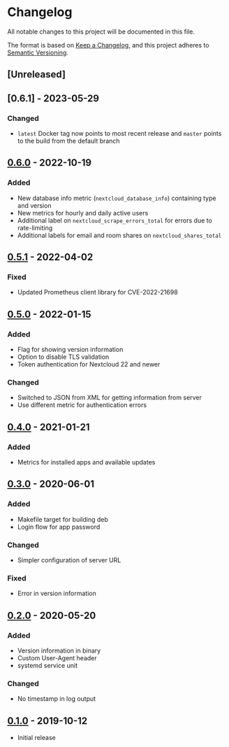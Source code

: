 # Changelog

All notable changes to this project will be documented in this file.

The format is based on [Keep a Changelog](https://keepachangelog.com/en/1.0.0/),
and this project adheres to [Semantic Versioning](https://semver.org/spec/v2.0.0.html).

## [Unreleased]

## [0.6.1] - 2023-05-29

### Changed

- `latest` Docker tag now points to most recent release and `master` points to the build from the default branch

## [0.6.0] - 2022-10-19

### Added

- New database info metric (`nextcloud_database_info`) containing type and version
- New metrics for hourly and daily active users
- Additional label on `nextcloud_scrape_errors_total` for errors due to rate-limiting
- Additional labels for email and room shares on `nextcloud_shares_total`

## [0.5.1] - 2022-04-02

### Fixed

- Updated Prometheus client library for CVE-2022-21698

## [0.5.0] - 2022-01-15

### Added

- Flag for showing version information
- Option to disable TLS validation
- Token authentication for Nextcloud 22 and newer

### Changed

- Switched to JSON from XML for getting information from server
- Use different metric for authentication errors

## [0.4.0] - 2021-01-21

### Added

- Metrics for installed apps and available updates

## [0.3.0] - 2020-06-01

### Added

- Makefile target for building deb
- Login flow for app password

### Changed

- Simpler configuration of server URL

### Fixed

- Error in version information

## [0.2.0] - 2020-05-20

### Added

- Version information in binary
- Custom User-Agent header
- systemd service unit

### Changed

- No timestamp in log output

## [0.1.0] - 2019-10-12

- Initial release

[0.6.0]: https://github.com/xperimental/nextcloud-exporter/releases/tag/v0.6.0
[0.5.1]: https://github.com/xperimental/nextcloud-exporter/releases/tag/v0.5.1
[0.5.0]: https://github.com/xperimental/nextcloud-exporter/releases/tag/v0.5.0
[0.4.0]: https://github.com/xperimental/nextcloud-exporter/releases/tag/v0.4.0
[0.3.0]: https://github.com/xperimental/nextcloud-exporter/releases/tag/v0.3.0
[0.2.0]: https://github.com/xperimental/nextcloud-exporter/releases/tag/v0.2.0
[0.1.0]: https://github.com/xperimental/nextcloud-exporter/releases/tag/v0.1.0
